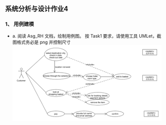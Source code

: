 ## 系统分析与设计作业4  
### 1、 用例建模  
* a. 阅读 Asg_RH 文档，绘制用例图。 按 Task1 要求，请使用工具 UMLet，截图格式务必是 png 并控制尺寸  
![TASK use case](https://github.com/YitingKikyo/YitingKikyo.github.io/blob/master/_post/SystemAnalysis/pictures/reverse%20hotel.png)  

